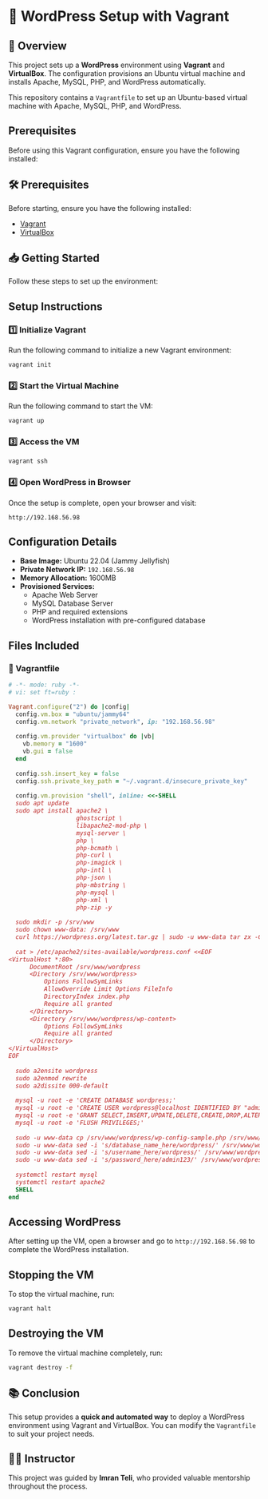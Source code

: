 # 🚀 WordPress Setup with Vagrant

## 📌 Overview
This project sets up a **WordPress** environment using **Vagrant** and **VirtualBox**. The configuration provisions an Ubuntu virtual machine and installs Apache, MySQL, PHP, and WordPress automatically.


This repository contains a `Vagrantfile` to set up an Ubuntu-based virtual machine with Apache, MySQL, PHP, and WordPress.

## Prerequisites
Before using this Vagrant configuration, ensure you have the following installed:

## 🛠️ Prerequisites
Before starting, ensure you have the following installed:
- [Vagrant](https://www.vagrantup.com/downloads)
- [VirtualBox](https://www.virtualbox.org/wiki/Downloads)


## 📥 Getting Started

Follow these steps to set up the environment:

## Setup Instructions

### 1️⃣ Initialize Vagrant
Run the following command to initialize a new Vagrant environment:
```bash
vagrant init
```

### 2️⃣ Start the Virtual Machine
Run the following command to start the VM:
```bash
vagrant up
```

### 3️⃣ Access the VM
```bash
vagrant ssh
```

### 4️⃣ Open WordPress in Browser
Once the setup is complete, open your browser and visit:
```
http://192.168.56.98
```

## Configuration Details

- **Base Image:** Ubuntu 22.04 (Jammy Jellyfish)
- **Private Network IP:** `192.168.56.98`
- **Memory Allocation:** 1600MB
- **Provisioned Services:**
  - Apache Web Server
  - MySQL Database Server
  - PHP and required extensions
  - WordPress installation with pre-configured database

## Files Included

### 📜 Vagrantfile
```ruby
# -*- mode: ruby -*-
# vi: set ft=ruby :

Vagrant.configure("2") do |config|
  config.vm.box = "ubuntu/jammy64"
  config.vm.network "private_network", ip: "192.168.56.98"
  
  config.vm.provider "virtualbox" do |vb|
    vb.memory = "1600"
    vb.gui = false
  end
  
  config.ssh.insert_key = false
  config.ssh.private_key_path = "~/.vagrant.d/insecure_private_key"
  
  config.vm.provision "shell", inline: <<-SHELL
  sudo apt update
  sudo apt install apache2 \
                   ghostscript \
                   libapache2-mod-php \
                   mysql-server \
                   php \
                   php-bcmath \
                   php-curl \
                   php-imagick \
                   php-intl \
                   php-json \
                   php-mbstring \
                   php-mysql \
                   php-xml \
                   php-zip -y
           
  sudo mkdir -p /srv/www
  sudo chown www-data: /srv/www
  curl https://wordpress.org/latest.tar.gz | sudo -u www-data tar zx -C /srv/www
  
  cat > /etc/apache2/sites-available/wordpress.conf <<EOF
<VirtualHost *:80>
      DocumentRoot /srv/www/wordpress
      <Directory /srv/www/wordpress>
          Options FollowSymLinks
          AllowOverride Limit Options FileInfo
          DirectoryIndex index.php
          Require all granted
      </Directory>
      <Directory /srv/www/wordpress/wp-content>
          Options FollowSymLinks
          Require all granted
      </Directory>
</VirtualHost>
EOF
  
  sudo a2ensite wordpress
  sudo a2enmod rewrite
  sudo a2dissite 000-default
  
  mysql -u root -e 'CREATE DATABASE wordpress;'
  mysql -u root -e 'CREATE USER wordpress@localhost IDENTIFIED BY "admin123";'
  mysql -u root -e 'GRANT SELECT,INSERT,UPDATE,DELETE,CREATE,DROP,ALTER ON wordpress.* TO wordpress@localhost;'
  mysql -u root -e 'FLUSH PRIVILEGES;'
  
  sudo -u www-data cp /srv/www/wordpress/wp-config-sample.php /srv/www/wordpress/wp-config.php
  sudo -u www-data sed -i 's/database_name_here/wordpress/' /srv/www/wordpress/wp-config.php
  sudo -u www-data sed -i 's/username_here/wordpress/' /srv/www/wordpress/wp-config.php
  sudo -u www-data sed -i 's/password_here/admin123/' /srv/www/wordpress/wp-config.php
  
  systemctl restart mysql
  systemctl restart apache2
  SHELL
end
```

## Accessing WordPress
After setting up the VM, open a browser and go to `http://192.168.56.98` to complete the WordPress installation.

## Stopping the VM
To stop the virtual machine, run:
```sh
vagrant halt
```

## Destroying the VM
To remove the virtual machine completely, run:
```sh
vagrant destroy -f
```

## 📚 Conclusion
This setup provides a **quick and automated way** to deploy a WordPress environment using Vagrant and VirtualBox. You can modify the `Vagrantfile` to suit your project needs.

## 👨‍🏫 Instructor
This project was guided by **Imran Teli**, who provided valuable mentorship throughout the process.
